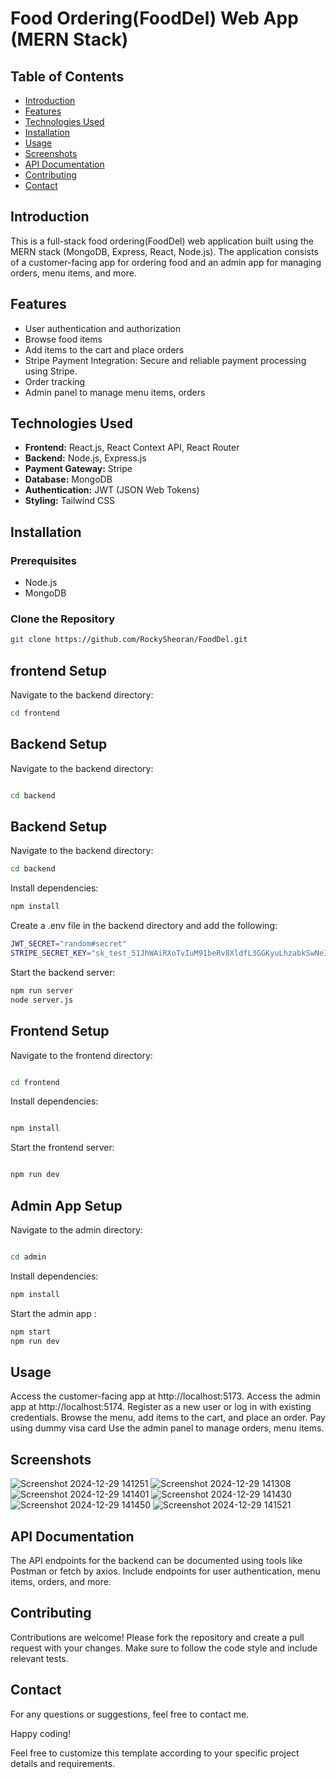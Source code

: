 # Food Ordering(FoodDel) Web App (MERN Stack)

## Table of Contents
- [Introduction](#introduction)
- [Features](#features)
- [Technologies Used](#technologies-used)
- [Installation](#installation)
- [Usage](#usage)
- [Screenshots](#screenshots)
- [API Documentation](#api-documentation)
- [Contributing](#contributing)
- [Contact](#contact)

## Introduction
This is a full-stack food ordering(FoodDel) web application built using the MERN stack (MongoDB, Express, React, Node.js). The application consists of a customer-facing app for ordering food and an admin app for managing orders, menu items, and more.

## Features
- User authentication and authorization
- Browse food items
- Add items to the cart and place orders
- Stripe Payment Integration: Secure and reliable payment processing using Stripe.
- Order tracking
- Admin panel to manage menu items, orders

## Technologies Used
- **Frontend:** React.js, React Context API, React Router
- **Backend:** Node.js, Express.js
- **Payment Gateway:** Stripe
- **Database:** MongoDB
- **Authentication:** JWT (JSON Web Tokens)
- **Styling:** Tailwind CSS

## Installation
### Prerequisites
- Node.js
- MongoDB

### Clone the Repository
```sh
git clone https://github.com/RockySheoran/FoodDel.git

```
## frontend Setup
Navigate to the backend directory:

```sh
cd frontend
```
## Backend Setup
Navigate to the backend directory:
```sh

cd backend
```
## Backend Setup
Navigate to the backend directory:

```sh
cd backend

```
Install dependencies:

```sh
npm install
```

Create a .env file in the backend directory and add the following:

```sh
JWT_SECRET="random#secret"
STRIPE_SECRET_KEY="sk_test_51JhWAiRXoTvIuM91beRv8XldfL3GGKyuLhzabkSwNeIXryY51G9UKnwNUFcotg0N6k4UAGhiprjJd4XhAF85JCN4004TC42zkl"
```

Start the backend server:

```sh
npm run server
node server.js
```
## Frontend Setup
Navigate to the frontend directory:

```sh

cd frontend
```

Install dependencies:
```sh

npm install
```

Start the frontend server:
```sh

npm run dev
```

## Admin App Setup

Navigate to the admin directory:
```sh

cd admin
```

Install dependencies:

```sh
npm install
```

Start the admin app :
```sh
npm start
npm run dev
```

## Usage
Access the customer-facing app at http://localhost:5173.
Access the admin app at http://localhost:5174.
Register as a new user or log in with existing credentials.
Browse the menu, add items to the cart, and place an order.
Pay using dummy visa card
Use the admin panel to manage orders, menu items.

## Screenshots
![Screenshot 2024-12-29 141251](https://github.com/user-attachments/assets/223f96ad-9a74-4331-93ad-7c58ac7bbcc9)
![Screenshot 2024-12-29 141308](https://github.com/user-attachments/assets/d09d6c1f-6ce4-4779-9618-ee18e0a4e7c1)
![Screenshot 2024-12-29 141401](https://github.com/user-attachments/assets/e4c8fe34-0224-4bfb-a24e-58ae1a6cd76c)
![Screenshot 2024-12-29 141430](https://github.com/user-attachments/assets/e2ca26b4-279b-43d4-a5e6-c264a0e8fe64)
![Screenshot 2024-12-29 141450](https://github.com/user-attachments/assets/fb0246e0-3d70-4ec9-8da1-fbf50b65e895)
![Screenshot 2024-12-29 141521](https://github.com/user-attachments/assets/c2f10f66-d096-4959-9007-e4cf0e52f2b1)

## API Documentation
The API endpoints for the backend can be documented using tools like Postman or fetch by axios. Include endpoints for user authentication, menu items, orders, and more.

## Contributing
Contributions are welcome! Please fork the repository and create a pull request with your changes. Make sure to follow the code style and include relevant tests.

## Contact
For any questions or suggestions, feel free to contact me.

Happy coding!

Feel free to customize this template according to your specific project details and requirements.




